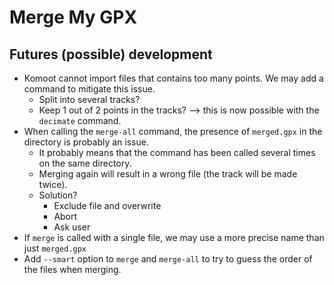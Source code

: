 # Merge My GPX

## Futures (possible) development

- Komoot cannot import files that contains too many points. We may add a command to mitigate this issue.
    - Split into several tracks?
    - Keep 1 out of 2 points in the tracks? --> this is now possible with the `decimate` command.
- When calling the `merge-all` command, the presence of `merged.gpx` in the directory is probably an issue.
    - It probably means that the command has been called several times on the same directory.
    - Merging again will result in a wrong file (the track will be made twice).
    - Solution?
        - Exclude file and overwrite
        - Abort
        - Ask user
- If `merge` is called with a single file, we may use a more precise name than just `merged.gpx`
- Add `--smart` option to `merge` and `merge-all` to try to guess the order of the files when merging.
